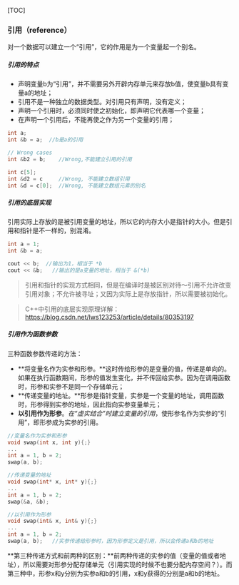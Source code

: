[TOC]



### 引用（reference）

对一个数据可以建立一个“引用”，它的作用是为一个变量起一个别名。

##### 引用的特点

- 声明变量b为“引用”，并不需要另外开辟内存单元来存放b值，使变量b具有变量a的地址；
- 引用不是一种独立的数据类型。对引用只有声明，没有定义；
- 声明一个引用时，必须同时使之初始化，即声明它代表哪一个变量；
- 在声明一个引用后，不能再使之作为另一个变量的引用；

```c++
int a;
int &b = a;  //b是a的引用

// Wrong cases
int &b2 = b; 	//Wrong,不能建立引用的引用 

int c[5];
int &d2 = c  	//Wrong, 不能建立数组引用
int &d = c[0];	//Wrong, 不能建立数组元素的别名
```



##### 引用的底层实现

引用实际上存放的是被引用变量的地址，所以它的内存大小是指针的大小。但是引用和指针是不一样的，别混淆。

```c++
int a = 1;
int &b = a;

cout << b;  //输出为1，相当于 *b
cout << &b;   //输出的是a变量的地址，相当于 &(*b)
```

> 引用和指针的实现方式相同，但是在编译时是被区别对待～引用不允许改变引用对象；不允许被寻址；又因为实际上是存放指针，所以需要被初始化。

> C++中引用的底层实现原理详解：https://blog.csdn.net/lws123253/article/details/80353197





##### 引用作为函数参数

三种函数参数传递的方法：

- **将变量名作为实参和形参。**这时传给形参的是变量的值，传递是单向的。如果在执行函数期间，形参的值发生变化，并不传回给实参。因为在调用函数时，形参和实参不是同一个存储单元；
- **传递变量的地址。**形参是指针变量，实参是一个变量的地址，调用函数时，形参得到实参的地址，因此指向实参变量单元；
- **以引用作为形参**。*在“虚实结合”时建立变量的引用*，使形参名作为实参的“引用”，即形参成为实参的引用。

```c++
//变量名作为实参和形参
void swap(int x, int y){;}
...
int a = 1, b = 2;
swap(a, b);

//传递变量的地址
void swap(int* x, int* y){;}
...
int a = 1, b = 2;
swap(&a, &b);

//以引用作为形参
void swap(int& x, int& y){;}
...
int a = 1, b = 2;
swap(a, b);   //实参传递给形参时，因为形参定义是引用，所以会传递a和b的地址
```



**第三种传递方式和前两种的区别：**前两种传递的实参的值（变量的值或者地址），所以需要对形参分配存储单元（引用实现的时候不也要分配内存空间？）。而第三种中，形参x和y分别为实参a和b的引用，x和y获得的分别是a和b的地址。


